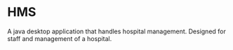 # HMS
A java desktop application that handles hospital management. Designed for staff and management of a hospital. 
